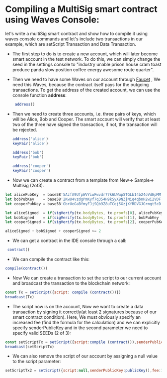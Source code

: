 # Compiling a MultiSig smart contract using Waves Console:

let's write a multiSig smart contract and show how to compile it using waves console commands and let's include two transactions in our example, which are setScript Transaction and Data Transaction.

* The first step to do is to create a new account, which will later become smart account in the test network. To do this, we can simply change the seed in the settings console  to "industry unable prison house cram toast produce panda slow position coffee energy awesome route quarter".
* Then we need to have some Waves on our account through [Faucet](https://testnet.wavesexplorer.com/faucet) , We need this Waves, because the contract itself pays for the outgoing transactions. To get the address of the created account, we can use the console function **address**:
  ```js
   address()
  ```
* Then we need to create three accounts, i.e. three pairs of keys, which will be Alice, Bob and Cooper. The smart account will verify that at least two of the three have signed the transaction, if not, the transaction will be rejected.

  ```js
  address('alice')
  keyPair('alice')

  address('bob')
  keyPair('bob')

  address('cooper')
  keyPair('cooper')
  ```

* Now we can create a contract from a template from New-&gt; Sample-&gt; Multisig \(2of3\).

```js
let alicePubKey  = base58'5AzfA9UfpWVYiwFwvdr77k6LWupSTGLb14b24oVdEpMM'
let bobPubKey    = base58'2KwU4vzdgPmKyf7q354H9kSyX9NZjNiq4qbnH2wi2VDF'
let cooperPubKey = base58'GbrUeGaBfmyFJjSQb9Z8uTCej5GzjXfRDVGJGrmgt5cD'

let aliceSigned  = if(sigVerify(tx.bodyBytes, tx.proofs[0], alicePubKey  )) then 1 else 0  
let bobSigned    = if(sigVerify(tx.bodyBytes, tx.proofs[1], bobPubKey    )) then 1 else 0  
let cooperSigned = if(sigVerify(tx.bodyBytes, tx.proofs[2], cooperPubKey )) then 1 else 0

aliceSigned + bobSigned + cooperSigned >= 2
```

* We can get a contract in the IDE console through a call:

```js
 contract()
```

* We can compile the contract like this:

```js
compile(contract())
```

* Now We can create a transaction to set the script to our current account and broadcast the transaction to the blockchain      network:

```js
const Tx = setScript({script: compile (contract())})
broadcast(Tx)
```

* The script now is on the account, Now we want to create a data transaction by signing it correctly\(at least 2 signatures  because of our smart contract condition\).
  Here, We must obviously specify an increased fee \(find the formula for the calculation\) and we can explicitly specify senderPublicKey and in the second parameter we need to specify valid SEEDs \(2 of 3\):

```js
const setScriptTx = setScript({script:compile (contract()),senderPublicKey:publicKey(),fee:1400000},[null, 'bob', 'cooper'])
broadcast(setScriptTx)
```

* We can also remove the script of our account by assigning a null value to the script parameter:

```js
setScriptTx2 = setScript({script:null,senderPublicKey:publicKey(),fee:1400000},[null, 'bob', 'cooper'])
```



